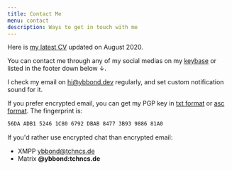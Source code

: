 ```yaml
---
title: Contact Me
menu: contact
description: Ways to get in touch with me
---
```


Here is [my latest CV](https://cdn.ybbond.dev/static/CV%20Yohanes%20Bandung%20Bondowoso.pdf) updated on August 2020.

You can contact me through any of my social medias on my [keybase](https://keybase.io/ybbond) or listed in the footer down below ↓.

I check my email on hi@ybbond.dev regularly, and set custom notification sound for it.

If you prefer encrypted email, you can get my PGP key in [txt format](/ybbond-public.txt) or [asc format](/ybbond-public.asc). The fingerprint is:
```html
56DA ADB1 5246 1C80 6792 DBAB 8477 3B93 9886 81A0
```

If you'd rather use encrypted chat than encrypted email:
- XMPP [ybbond@tchncs.de](xmpp:ybbond@tchncs.de)
- Matrix **@ybbond:tchncs.de**
